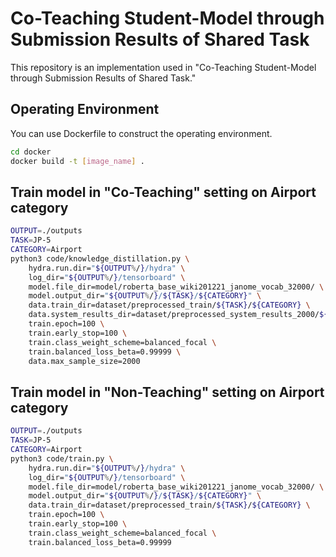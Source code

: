 # Co-Teaching Student-Model through Submission Results of Shared Task
This repository is an implementation used in "Co-Teaching Student-Model through Submission Results of Shared Task."  

## Operating Environment

You can use Dockerfile to construct the operating environment.

```sh
cd docker
docker build -t [image_name] .
```

## Train model in "Co-Teaching" setting on Airport category

```sh
OUTPUT=./outputs
TASK=JP-5
CATEGORY=Airport
python3 code/knowledge_distillation.py \
    hydra.run.dir="${OUTPUT%/}/hydra" \
    log_dir="${OUTPUT%/}/tensorboard" \
    model.file_dir=model/roberta_base_wiki201221_janome_vocab_32000/ \
    model.output_dir="${OUTPUT%/}/${TASK}/${CATEGORY}" \
    data.train_dir=dataset/preprocessed_train/${TASK}/${CATEGORY} \
    data.system_results_dir=dataset/preprocessed_system_results_2000/${TASK}/${CATEGORY} \
    train.epoch=100 \
    train.early_stop=100 \
    train.class_weight_scheme=balanced_focal \
    train.balanced_loss_beta=0.99999 \
    data.max_sample_size=2000
```
## Train model in "Non-Teaching" setting on Airport category

```sh
OUTPUT=./outputs
TASK=JP-5
CATEGORY=Airport
python3 code/train.py \
    hydra.run.dir="${OUTPUT%/}/hydra" \
    log_dir="${OUTPUT%/}/tensorboard" \
    model.file_dir=model/roberta_base_wiki201221_janome_vocab_32000/ \
    model.output_dir="${OUTPUT%/}/${TASK}/${CATEGORY}" \
    data.train_dir=dataset/preprocessed_train/${TASK}/${CATEGORY} \
    train.epoch=100 \
    train.early_stop=100 \
    train.class_weight_scheme=balanced_focal \
    train.balanced_loss_beta=0.99999
```
